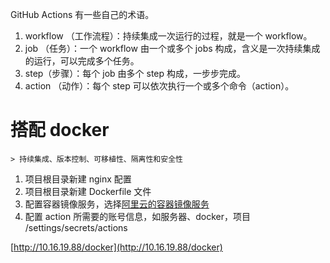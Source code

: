 GitHub Actions 有一些自己的术语。

1. workflow （工作流程）：持续集成一次运行的过程，就是一个 workflow。
2. job （任务）：一个 workflow 由一个或多个 jobs 构成，含义是一次持续集成的运行，可以完成多个任务。
3. step（步骤）：每个 job 由多个 step 构成，一步步完成。
4. action （动作）：每个 step 可以依次执行一个或多个命令（action）。

# 搭配 docker

    > 持续集成、版本控制、可移植性、隔离性和安全性

1.  项目根目录新建 nginx 配置
2.  项目根目录新建 Dockerfile 文件
3.  配置容器镜像服务，选择[阿里云的容器镜像服务](https://cr.console.aliyun.com/cn-hangzhou/instance/dashboard)
4.  配置 action 所需要的账号信息，如服务器、docker，项目 /settings/secrets/actions

[http://10.16.19.88/docker](http://10.16.19.88/docker)
